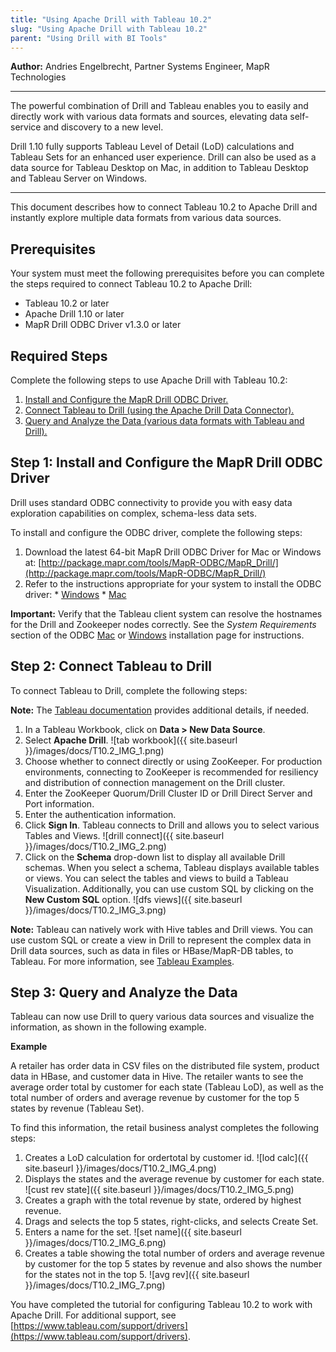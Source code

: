 ```yaml
---
title: "Using Apache Drill with Tableau 10.2"
slug: "Using Apache Drill with Tableau 10.2"
parent: "Using Drill with BI Tools"
---
```


**Author:** Andries Engelbrecht, Partner Systems Engineer, MapR Technologies

----------

The powerful combination of Drill and Tableau enables you to easily and directly work with various data formats and sources, elevating data self-service and discovery to a new level.

Drill 1.10 fully supports Tableau Level of Detail (LoD) calculations and Tableau Sets for an enhanced user experience. Drill can also be used as a data source for Tableau Desktop on Mac, in addition to Tableau Desktop and Tableau Server on Windows.

----------


This document describes how to connect Tableau 10.2 to Apache Drill and instantly explore multiple data formats from various data sources.


## Prerequisites

Your system must meet the following prerequisites before you can complete the steps required to connect Tableau 10.2 to Apache Drill:

- Tableau 10.2 or later
- Apache Drill 1.10 or later
- MapR Drill ODBC Driver v1.3.0 or later


## Required Steps

Complete the following steps to use Apache Drill with Tableau 10.2:
1.	[Install and Configure the MapR Drill ODBC Driver.]({{site.baseurl}}/docs/using-apache-drill-with-tableau-10-2/#step-1:-install-and-configure-the-mapr-drill-odbc-driver)
2.	[Connect Tableau to Drill (using the Apache Drill Data Connector).]({{site.baseurl}}/docs/using-apache-drill-with-tableau-10-2/#step-2:-connect-tableau-to-drill)
3.	[Query and Analyze the Data (various data formats with Tableau and Drill).]({{site.baseurl}}/docs/using-apache-drill-with-tableau-10-2/#step-3:-query-and-analyze-the-data)



## Step 1: Install and Configure the MapR Drill ODBC Driver

Drill uses standard ODBC connectivity to provide you with easy data exploration capabilities on complex, schema-less data sets.

To install and configure the ODBC driver, complete the following steps:

1. Download the latest 64-bit MapR Drill ODBC Driver for Mac or Windows at: [http://package.mapr.com/tools/MapR-ODBC/MapR_Drill/](http://package.mapr.com/tools/MapR-ODBC/MapR_Drill/)
2. Refer to the instructions appropriate for your system to install the ODBC driver:
       * [Windows](http://drill.apache.org/docs/installing-the-driver-on-windows/)
       * [Mac](http://drill.apache.org/docs/installing-the-driver-on-mac-os-x/)

**Important:** Verify that the Tableau client system can resolve the hostnames for the Drill and Zookeeper nodes correctly. See the *System Requirements* section of the ODBC [Mac](http://drill.apache.org/docs/installing-the-driver-on-mac-os-x/) or [Windows](http://drill.apache.org/docs/installing-the-driver-on-windows/) installation page for instructions.



## Step 2: Connect Tableau to Drill

To connect Tableau to Drill, complete the following steps:

**Note:** The [Tableau documentation](http://onlinehelp.tableau.com/current/pro/desktop/en-us/help.htm#examples_apachedrill.html) provides additional details, if needed.

1.	In a Tableau Workbook, click on **Data > New Data Source**.
2.	Select **Apache Drill**. ![tab workbook]({{ site.baseurl }}/images/docs/T10.2_IMG_1.png)
3.	Choose whether to connect directly or using ZooKeeper. For production environments, connecting to ZooKeeper is recommended for resiliency and distribution of connection management on the Drill cluster.
4.	Enter the ZooKeeper Quorum/Drill Cluster ID or Drill Direct Server and Port information.
5.	Enter the authentication information.
6.	Click **Sign In**. Tableau connects to Drill and allows you to select various Tables and Views. ![drill connect]({{ site.baseurl }}/images/docs/T10.2_IMG_2.png)
7.	Click on the **Schema** drop-down list to display all available Drill schemas. When you select a schema, Tableau displays available tables or views.  You can select the tables and views to build a Tableau Visualization. Additionally, you can use custom SQL by clicking on the **New Custom SQL** option. ![dfs views]({{ site.baseurl }}/images/docs/T10.2_IMG_3.png)

**Note:** Tableau can natively work with Hive tables and Drill views. You can use custom SQL or create a view in Drill to represent the complex data in Drill data sources, such as data in files or HBase/MapR-DB tables, to Tableau. For more information, see [Tableau Examples](http://drill.apache.org/docs/tableau-examples/).



## Step 3: Query and Analyze the Data

Tableau can now use Drill to query various data sources and visualize the information, as shown in the following example.

**Example**

A retailer has order data in CSV files on the distributed file system, product data in HBase, and customer data in Hive. The retailer wants to see the average order total by customer for each state (Tableau LoD), as well as the total number of orders and average revenue by customer for the top 5 states by revenue (Tableau Set).

To find this information, the retail business analyst completes the following steps:

1. Creates a LoD calculation for ordertotal by customer id. ![lod calc]({{ site.baseurl }}/images/docs/T10.2_IMG_4.png)
2. Displays the states and the average revenue by customer for each state. ![cust rev state]({{ site.baseurl }}/images/docs/T10.2_IMG_5.png)
3. Creates a graph with the total revenue by state, ordered by highest revenue.
4. Drags and selects the top 5 states, right-clicks, and selects Create Set.
5. Enters a name for the set. ![set name]({{ site.baseurl }}/images/docs/T10.2_IMG_6.png)
6. Creates a table showing the total number of orders and average revenue by customer for the top 5 states by revenue and also shows the number for the states not in the top 5. ![avg rev]({{ site.baseurl }}/images/docs/T10.2_IMG_7.png)

You have completed the tutorial for configuring Tableau 10.2 to work with Apache Drill. For additional support, see [https://www.tableau.com/support/drivers](https://www.tableau.com/support/drivers).












